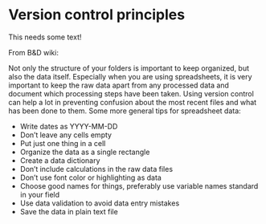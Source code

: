# Version control principles

This needs some text!



From B&D wiki:

Not only the structure of your folders is important to keep organized, but also the data itself. Especially when you are using spreadsheets, it is very important to keep the raw data apart from any processed data and document which processing steps have been taken. Using version control can help a lot in preventing confusion about the most recent files and what has been done to them. Some more general tips for spreadsheet data: 
- Write dates as YYYY-MM-DD
- Don’t leave any cells empty
- Put just one thing in a cell
- Organize the data as a single rectangle
- Create a data dictionary
- Don’t include calculations in the raw data files
- Don’t use font color or highlighting as data
- Choose good names for things, preferably use variable names standard in your field
- Use data validation to avoid data entry mistakes
- Save the data in plain text file